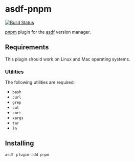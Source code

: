 # asdf-pnpm

[![Build Status](https://github.com/jonathanmorley/asdf-pnpm/workflows/ASDF%20CI/badge.svg)](https://github.com/jonathanmorley/asdf-pnpm/actions)

[pnpm][2] plugin for the [asdf][1] version manager.

## Requirements

This plugin should work on Linux and Mac operating systems.

### Utilities

The following utilities are required:

- `bash`
- `curl`
- `grep`
- `cut`
- `sort`
- `xargs`
- `tar`
- `ln`

## Installing

```
asdf plugin-add pnpm
```

[1]: https://asdf-vm.com/
[2]: https://pnpm.js.org/
